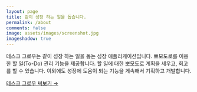 ```yaml
---
layout: page
title: 같이 성장 하는 일을 돕습니다. 
permalink: /about
comments: false
image: assets/images/screenshot.jpg
imageshadow: true
---
```


테스크 그로우는 같이 성장 하는 일을 돕는 성장 애플리케이션입니다. 
뽀모도로를 이용한 할 일(To-Do) 관리 기능을 제공합니다. 할 일에 대한 뽀모도로 계획을 세우고, 회고를 할 수 있습니다.
이외에도 성장에 도움이 되는 기능을 게속해서 기획하고 개발합니다. 

<a target="_blank" href="https://taskgrow.codesoom.com/" class="btn btn-dark"> 테스크 그로우 써보기 &rarr;</a>
